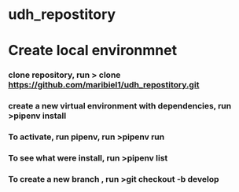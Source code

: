 # udh_repostitory

# Create local environmnet
### clone repository, run \> clone https://github.com/maribiel1/udh_repostitory.git
### create a new virtual environment with dependencies, run \>pipenv install
### To activate, run pipenv, run \>pipenv run
### To see what were install, run \>pipenv list
### To create a new branch , run \>git checkout -b develop
